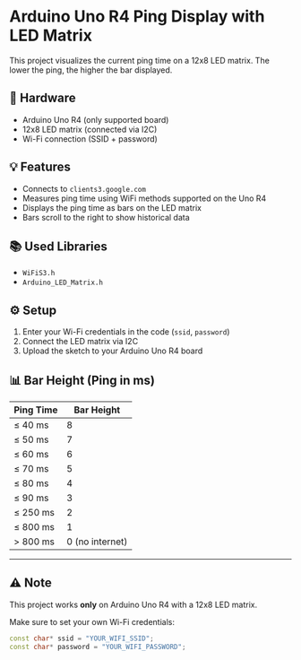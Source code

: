 # Arduino Uno R4 Ping Display with LED Matrix

This project visualizes the current ping time on a 12x8 LED matrix. The lower the ping, the higher the bar displayed.

## 🔧 Hardware

- Arduino Uno R4 (only supported board)  
- 12x8 LED matrix (connected via I2C)  
- Wi-Fi connection (SSID + password)  

## 💡 Features

- Connects to `clients3.google.com`  
- Measures ping time using WiFi methods supported on the Uno R4  
- Displays the ping time as bars on the LED matrix  
- Bars scroll to the right to show historical data  

## 📚 Used Libraries

- `WiFiS3.h`  
- `Arduino_LED_Matrix.h`  

## ⚙️ Setup

1. Enter your Wi-Fi credentials in the code (`ssid`, `password`)  
2. Connect the LED matrix via I2C  
3. Upload the sketch to your Arduino Uno R4 board  

## 📊 Bar Height (Ping in ms)

| Ping Time | Bar Height |
|-----------|------------|
| ≤ 40 ms   | 8          |
| ≤ 50 ms   | 7          |
| ≤ 60 ms   | 6          |
| ≤ 70 ms   | 5          |
| ≤ 80 ms   | 4          |
| ≤ 90 ms   | 3          |
| ≤ 250 ms  | 2          |
| ≤ 800 ms  | 1          |
| > 800 ms  | 0 (no internet) |

---

## ⚠️ Note

This project works **only** on Arduino Uno R4 with a 12x8 LED matrix.

Make sure to set your own Wi-Fi credentials:

```cpp
const char* ssid = "YOUR_WIFI_SSID";
const char* password = "YOUR_WIFI_PASSWORD";
